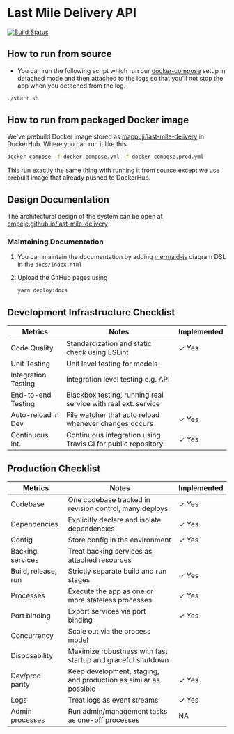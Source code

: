 # Last Mile Delivery API

[![Build Status](https://travis-ci.com/empeje/last-mile-delivery.svg?branch=master)](https://travis-ci.com/empeje/last-mile-delivery)

## How to run from source

* You can run the following script which run our [docker-compose](./docker-compose.yml) setup in detached mode and then attached to the logs so that you'll not stop the app when you detached from the log.

```bash
./start.sh
```

## How to run from packaged Docker image

We've prebuild Docker image stored as [mappuji/last-mile-delivery][HUB_REGISTRY] in DockerHub. Where you can run it like this

```bash
docker-compose -f docker-compose.yml -f docker-compose.prod.yml
```

This run exactly the same thing with running it from source except we use prebuilt image that already pushed to DockerHub.

## Design Documentation

The architectural design of the system can be open at [empeje.github.io/last-mile-delivery][DESIGN_DOCS]

### Maintaining Documentation

1. You can maintain the documentation by adding [mermaid-js][MERMAID] diagram DSL in the `docs/index.html`
2. Upload the GitHub pages using

    ```bash
    yarn deploy:docs
    ```
    
## Development Infrastructure Checklist

| Metrics             | Notes                                                         | Implemented |
|---------------------|---------------------------------------------------------------|-------------|
| Code Quality        | Standardization and static check using ESLint                 | ✓ Yes       |
| Unit Testing        | Unit level testing for models                                 |             |
| Integration Testing | Integration level testing e.g. API                            |             |
| End-to-end Testing  | Blackbox testing, running real service with real ext. service |             |
| Auto-reload in Dev  | File watcher that auto reload whenever changes occurs         | ✓ Yes       |
| Continuous Int.     | Continuous integration using Travis CI for public repository  | ✓ Yes       |

## Production Checklist

| Metrics             | Notes                                                            | Implemented |
|---------------------|------------------------------------------------------------------|-------------|
| Codebase            | One codebase tracked in revision control, many deploys           | ✓ Yes       |
| Dependencies        | Explicitly declare and isolate dependencies                      | ✓ Yes       |
| Config              | Store config in the environment                                  | ✓ Yes       |
| Backing services    | Treat backing services as attached resources                     |             |
| Build, release, run | Strictly separate build and run stages                           | ✓ Yes       |
| Processes           | Execute the app as one or more stateless processes               | ✓ Yes       |
| Port binding        | Export services via port binding                                 | ✓ Yes       |
| Concurrency         | Scale out via the process model                                  |             |
| Disposability       | Maximize robustness with fast startup and graceful shutdown      |             |
| Dev/prod parity     | Keep development, staging, and production as similar as possible | ✓ Yes       |
| Logs                | Treat logs as event streams                                      | ✓ Yes       |
| Admin processes     | Run admin/management tasks as one-off processes                  | NA          |

[DESIGN_DOCS]: https://empeje.github.io/last-mile-delivery/
[MERMAID]: https://mermaidjs.github.io/#/
[HUB_REGISTRY]: https://hub.docker.com/repository/docker/mappuji/last-mile-delivery